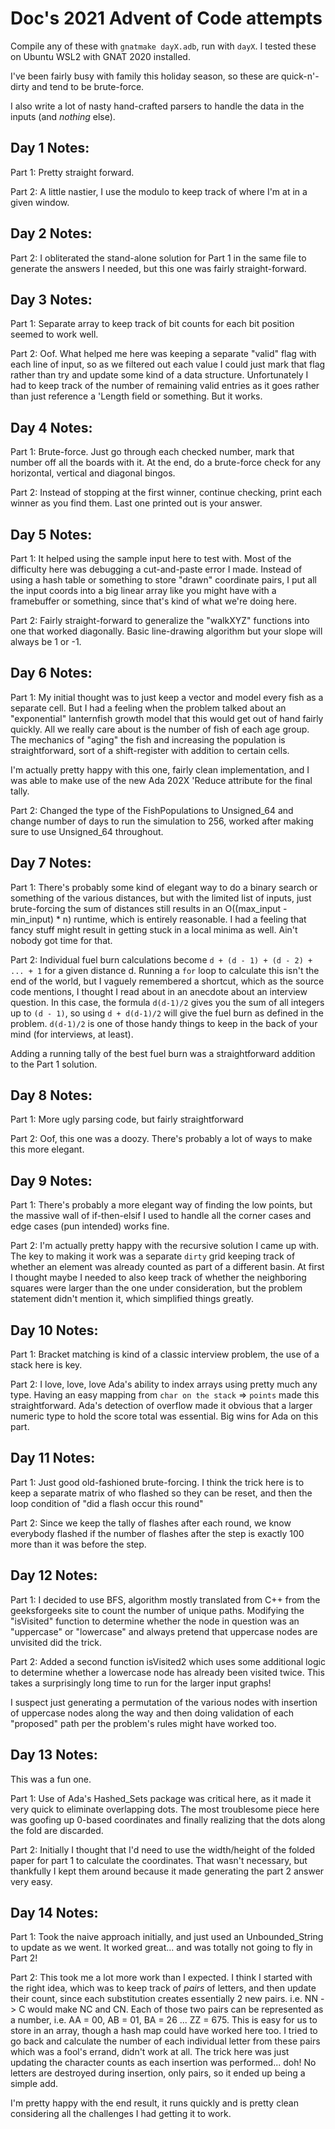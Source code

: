 # Doc's 2021 Advent of Code attempts

Compile any of these with `gnatmake dayX.adb`, run with `dayX`. I tested these on Ubuntu WSL2 with GNAT 2020 installed.

I've been fairly busy with family this holiday season, so
these are quick-n'-dirty and tend to be brute-force. 

I also write a lot of nasty hand-crafted parsers to 
handle the data in the inputs (and _nothing_ else).

## Day 1 Notes:

Part 1: Pretty straight forward.

Part 2: A little nastier, I use the modulo to keep track
of where I'm at in a given window.

## Day 2 Notes:

Part 2: I obliterated the stand-alone solution for Part 1 in the same
file to generate the answers I needed, but this one was fairly
straight-forward.

## Day 3 Notes:

Part 1: Separate array to keep track of bit counts for each bit 
position seemed to work well.

Part 2: Oof. What helped me here was keeping a separate "valid" flag
with each line of input, so as we filtered out each value I could just
mark that flag rather than try and update some kind of a data 
structure. Unfortunately I had to keep track of the number of remaining
valid entries as it goes rather than just reference a 'Length field or
something. But it works.

## Day 4 Notes:

Part 1: Brute-force. Just go through each checked number, mark that 
number off all the boards with it. At the end, do a brute-force check
for any horizontal, vertical and diagonal bingos.

Part 2: Instead of stopping at the first winner, continue checking, 
print each winner as you find them. Last one printed out is your 
answer.

## Day 5 Notes:

Part 1: It helped using the sample input here to test with. Most of
the difficulty here was debugging a cut-and-paste error I made. Instead
of using a hash table or something to store "drawn" coordinate pairs, 
I put all the input coords into a big linear array like you might have
with a framebuffer or something, since that's
kind of what we're doing here.

Part 2: Fairly straight-forward to generalize the "walkXYZ" functions
into one that worked diagonally. Basic line-drawing algorithm but your
slope will always be 1 or -1.

## Day 6 Notes:

Part 1: My initial thought was to just keep a vector and model every fish as
a separate cell. But I had a feeling when the problem talked about an "exponential"
lanternfish growth model that this would get out of hand fairly quickly. All we
really care about is the number of fish of each age group. The mechanics of 
"aging" the fish and increasing the population is straightforward, sort of a
shift-register with addition to certain cells.

I'm actually pretty happy with this one, fairly clean implementation, and I was
able to make use of the new Ada 202X 'Reduce attribute for the final tally.

Part 2: Changed the type of the FishPopulations to Unsigned_64 and change number
of days to run the simulation to 256, worked after making sure to use Unsigned_64
throughout.

## Day 7 Notes:

Part 1: There's probably some kind of elegant way to do a binary search or something
of the various distances, but with the limited list of inputs, just brute-forcing
the sum of distances still results in an O((max_input - min_input) * n) runtime, which
is entirely reasonable. I had a feeling that fancy stuff might result in getting stuck
in a local minima as well. Ain't nobody got time for that.

Part 2: Individual fuel burn calculations become `d + (d - 1) + (d - 2) + ... + 1` for
a given distance d. Running a `for` loop to calculate this isn't the end of the world,
but I vaguely remembered a shortcut, which as the source code mentions, I thought I
read about in an anecdote about an interview question. In this case, the formula
`d(d-1)/2` gives you the sum of all integers up to `(d - 1)`, so using 
`d + d(d-1)/2` will give the fuel burn as defined in the problem.
`d(d-1)/2` is one of those handy things to keep in the back of your mind (for
interviews, at least).

Adding a running tally of the best fuel burn was a straightforward addition to
the Part 1 solution.

## Day 8 Notes:

Part 1: More ugly parsing code, but fairly straightforward

Part 2: Oof, this one was a doozy. There's probably a lot of ways to make this
more elegant.

## Day 9 Notes:

Part 1: There's probably a more elegant way of finding the low points, but the
massive wall of if-then-elsif I used to handle all the corner cases and edge cases
(pun intended) works fine.

Part 2: I'm actually pretty happy with the recursive solution I came up with. The
key to making it work was a separate `dirty` grid keeping track of whether an
element was already counted as part of a different basin. At first I thought
maybe I needed to also keep track of whether the neighboring squares were larger
than the one under consideration, but the problem statement didn't mention it,
which simplified things greatly.

## Day 10 Notes:

Part 1: Bracket matching is kind of a classic interview problem, the use of a
stack here is key.

Part 2: I love, love, love Ada's ability to index arrays using pretty much any
type. Having an easy mapping from `char on the stack` => `points` made this
straightforward. Ada's detection of overflow made it obvious that a larger
numeric type to hold the score total was essential. Big wins for Ada on this
part.

## Day 11 Notes:

Part 1: Just good old-fashioned brute-forcing. I think the trick here is to keep
a separate matrix of who flashed so they can be reset, and then the loop condition
of "did a flash occur this round"

Part 2: Since we keep the tally of flashes after each round, we know everybody
flashed if the number of flashes after the step is exactly 100 more than it was
before the step.

## Day 12 Notes:

Part 1: I decided to use BFS, algorithm mostly translated from C++ from the
geeksforgeeks site to count the number of unique paths. Modifying the "isVisited"
function to determine whether the node in question was an "uppercase" or "lowercase"
and always pretend that uppercase nodes are unvisited did the trick.

Part 2: Added a second function isVisited2 which uses some additional logic to
determine whether a lowercase node has already been visited twice. This takes
a surprisingly long time to run for the larger input graphs!

I suspect just generating a permutation of the various nodes with insertion of
uppercase nodes along the way and then doing validation of each "proposed" path
per the problem's rules might have worked too.

## Day 13 Notes:

This was a fun one.

Part 1: Use of Ada's Hashed_Sets package was critical here, as it made it very
quick to eliminate overlapping dots. The most troublesome piece here was goofing
up 0-based coordinates and finally realizing that the dots along the fold are
discarded.

Part 2: Initially I thought that I'd need to use the width/height of the folded
paper for part 1 to calculate the coordinates. That wasn't necessary, but thankfully
I kept them around because it made generating the part 2 answer very easy.

## Day 14 Notes:

Part 1: Took the naive approach initially, and just used an Unbounded_String to
update as we went. It worked great... and was totally not going to fly in Part 2!

Part 2: This took me a lot more work than I expected. I think I started with the
right idea, which was to keep track of _pairs_ of letters, and then update their
count, since each substitution creates essentially 2 new pairs. i.e. NN -> C would
make NC and CN. Each of those two pairs can be represented as a number, i.e.
AA = 00, AB = 01, BA = 26 ... ZZ = 675. This is easy for us to store in an array,
though a hash map could have worked here too. I tried to go back and calculate
the number of each individual letter from these pairs which was a fool's errand,
didn't work at all. The trick here was just updating the character counts as
each insertion was performed... doh! No letters are destroyed during insertion,
only pairs, so it ended up being a simple add.

I'm pretty happy with the end result, it runs quickly and is pretty clean
considering all the challenges I had getting it to work.
